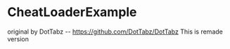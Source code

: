 # CheatLoaderExample
original by DotTabz -- https://github.com/DotTabz/DotTabz
This is remade version
